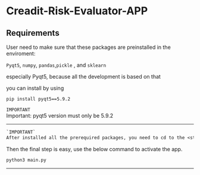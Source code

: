# Creadit-Risk-Evaluator-APP


## Requirements

User need to make sure that these packages are preinstalled in the enviroment:

``Pyqt5``, ``numpy``, ``pandas``,``pickle`` , and ``sklearn``

especially Pyqt5, because all the development is based on that





you can install by using 
```bash
pip install pyqt5==5.9.2
```

`IMPORTANT` \
Important: pyqt5 version must only be 5.9.2 



***********************************************




 ```diff
`IMPORTANT` 
After installed all the prerequired packages, you need to cd to the <strong>directory</strong> which contians the file ``main.py``
```


Then the final step is easy, use the below command to activate the app.

```bash
python3 main.py
```
***********************************************
